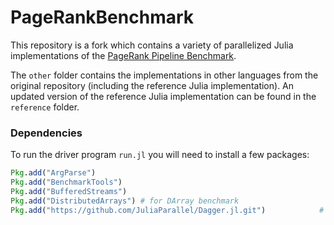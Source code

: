 # PageRankBenchmark

This repository is a fork which contains a variety of parallelized Julia implementations
of the [PageRank Pipeline Benchmark](http://arxiv.org/abs/1603.01876).

The `other` folder contains the implementations in other languages from the original
repository (including the reference Julia implementation). An updated version of the
reference Julia implementation can be found in the `reference` folder.

### Dependencies

To run the driver program `run.jl` you will need to install a few packages:
```julia
Pkg.add("ArgParse")
Pkg.add("BenchmarkTools")
Pkg.add("BufferedStreams")
Pkg.add("DistributedArrays") # for DArray benchmark
Pkg.add("https://github.com/JuliaParallel/Dagger.jl.git")            # for Dagger benchmark
```
